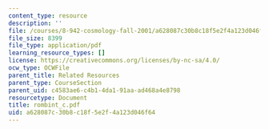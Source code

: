 ```yaml
---
content_type: resource
description: ''
file: /courses/8-942-cosmology-fall-2001/a628087c30b8c18f5e2f4a123d046f64_rombint_c.pdf
file_size: 8399
file_type: application/pdf
learning_resource_types: []
license: https://creativecommons.org/licenses/by-nc-sa/4.0/
ocw_type: OCWFile
parent_title: Related Resources
parent_type: CourseSection
parent_uid: c4583ae6-c4b1-4da1-91aa-ad468a4e8798
resourcetype: Document
title: rombint_c.pdf
uid: a628087c-30b8-c18f-5e2f-4a123d046f64
---
```

